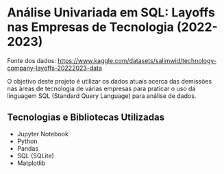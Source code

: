 # Análise Univariada em SQL: Layoffs nas Empresas de Tecnologia (2022-2023)
 
Fonte dos dados: https://www.kaggle.com/datasets/salimwid/technology-company-layoffs-20222023-data

O objetivo deste projeto é utilizar os dados atuais acerca das demissões nas áreas de tecnologia de 
várias empresas para praticar o uso da linguagem SQL (Standard Query Language) para análise de dados.

## Tecnologias e Bibliotecas Utilizadas

- Jupyter Notebook
- Python
- Pandas
- SQL (SQLite)
- Matplotlib
